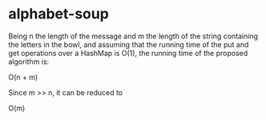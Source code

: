 # alphabet-soup

Being n the length of the message and m the length of the string containing the letters in the bowl, and assuming that the running time of the put and get operations over a HashMap is O(1), the running time of the proposed algorithm is:

O(n + m) 

Since m >> n, it can be reduced to

O(m)
